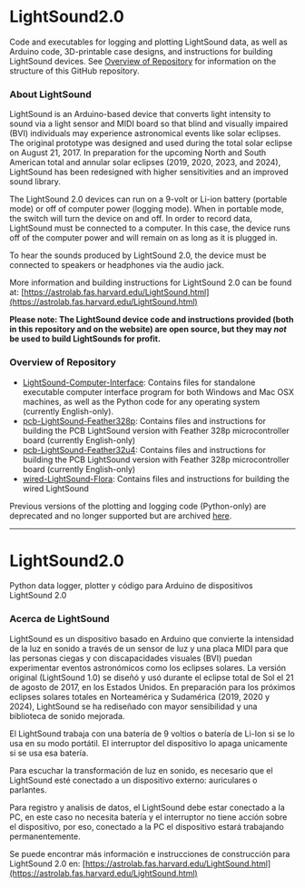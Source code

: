 # LightSound2.0
Code and executables for logging and plotting LightSound data, as well as Arduino code, 3D-printable case designs, and instructions for building LightSound devices. See [Overview of Repository](#overview-of-repository) for information on the structure of this GitHub repository.

### About LightSound
LightSound is an Arduino-based device that converts light intensity to sound via a light sensor and MIDI board so that blind and visually impaired (BVI) individuals may experience astronomical events like solar eclipses. The original prototype was designed and used during the total solar eclipse on August 21, 2017. In preparation for the upcoming North and South American total and annular solar eclipses (2019, 2020, 2023, and 2024), LightSound has been redesigned with higher sensitivities and an improved sound library.

The LightSound 2.0 devices can run on a 9-volt or Li-ion battery (portable mode) or off of computer power (logging mode). When in portable mode, the switch will turn the device on and off. In order to record data, LightSound must be connected to a computer. In this case, the device runs off of the computer power and will remain on as long as it is plugged in.

To hear the sounds produced by LightSound 2.0, the device must be connected to speakers or headphones via the audio jack.

More information and building instructions for LightSound 2.0 can be found at: [https://astrolab.fas.harvard.edu/LightSound.html](https://astrolab.fas.harvard.edu/LightSound.html)

**Please note: The LightSound device code and instructions provided (both in this repository and on the website) are open source, but they may *not* be used to build LightSounds for profit.**

### Overview of Repository
- [LightSound-Computer-Interface](https://github.com/soleyhyman/LightSound2.0/tree/main/LightSound-Computer-Interface): Contains files for standalone executable computer interface program for both Windows and Mac OSX machines, as well as the Python code for any operating system (currently English-only). 
- [pcb-LightSound-Feather328p](https://github.com/soleyhyman/LightSound2.0/tree/main/pcb-LightSound-Feather328p): Contains files and instructions for building the PCB LightSound version with Feather 328p microcontroller board (currently English-only)
- [pcb-LightSound-Feather32u4](https://github.com/soleyhyman/LightSound2.0/tree/main/pcb-LightSound-Feather32u4): Contains files and instructions for building the PCB LightSound version with Feather 328p microcontroller board (currently English-only)
- [wired-LightSound-Flora](https://github.com/soleyhyman/LightSound2.0/tree/main/wired-LightSound-Flora): Contains files and instructions for building the wired LightSound

Previous versions of the plotting and logging code (Python-only) are deprecated and no longer supported but are archived [here](https://github.com/soleyhyman/LightSound2.0/tree/main/LightSound-Computer-Interface/deprecated_code).

-----

# LightSound2.0
Python data logger, plotter y código para Arduino de dispositivos LightSound 2.0

### Acerca de LightSound

LightSound es un dispositivo basado en Arduino que convierte la intensidad de la luz en sonido a través de un sensor de luz y una placa MIDI para que las personas ciegas y con discapacidades visuales (BVI) puedan experimentar eventos astronómicos como los eclipses solares. La versión original (LightSound 1.0) se diseñó y usó durante el eclipse total de Sol el 21 de agosto de 2017, en los Estados Unidos. En preparación para los próximos eclipses solares totales en Norteamérica y Sudamérica (2019, 2020 y 2024), LightSound se ha rediseñado con mayor sensibilidad y una biblioteca de sonido mejorada.

El LightSound trabaja con una batería de 9 voltios o batería de Li-Ion si se lo usa en su modo portátil. El interruptor del dispositivo lo apaga unicamente si se usa esa batería. 

Para escuchar la transformación de luz en sonido, es necesario que el LightSound esté conectado a un dispositivo externo: auriculares o parlantes.

 Para registro y analisis de datos, el LightSound debe estar conectado a la PC, en este caso no necesita batería y el interruptor no tiene acción sobre el dispositivo, por eso, conectado a la PC el dispositivo estará trabajando permanentemente.

Se puede encontrar más información e instrucciones de construcción para LightSound 2.0 en: [https://astrolab.fas.harvard.edu/LightSound.html](https://astrolab.fas.harvard.edu/LightSound.html)